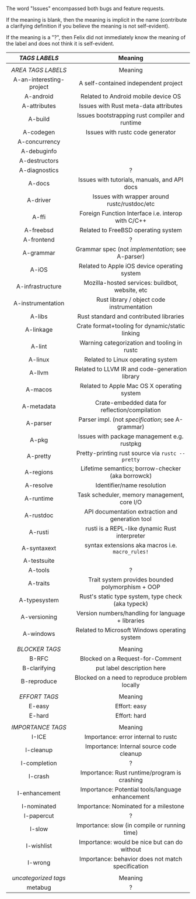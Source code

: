 The word "Issues" encompassed both bugs and feature requests.

If the meaning is blank, then the meaning is implicit in the name
(contribute a clarifying definition if you believe the meaning is not
self-evident).

If the meaning is a "?", then Felix did not immediately know the
meaning of the label and does not think it is self-evident.

| *TAGS LABELS*            |               Meaning                             |
|:------------------------:|:-------------------------------------------------:|
|                          |                                                   |
| *AREA TAGS LABELS*       |               Meaning                             |
| A-an-interesting-project | A self-contained independent project              |
| A-android                | Related to Android mobile device OS               |
| A-attributes             | Issues with Rust meta-data attributes             |
| A-build                  | Issues bootstrapping rust compiler and runtime    |
| A-codegen                | Issues with rustc code generator                  |
| A-concurrency            |                                                   |
| A-debuginfo              |                                                   |
| A-destructors            |                                                   |
| A-diagnostics            | ? |
| A-docs                   | Issues with tutorials, manuals, and API docs      |
| A-driver                 | Issues with wrapper around rustc/rustdoc/etc      |
| A-ffi                    | Foreign Function Interface i.e. interop with C/C++|
| A-freebsd                | Related to FreeBSD operating system               |
| A-frontend               | ? |
| A-grammar                | Grammar spec (not *implementation*; see A-parser) |
| A-iOS                    | Related to Apple iOS device operating system      |
| A-infrastructure         | Mozilla-hosted services: buildbot, website, etc   |
| A-instrumentation        | Rust library / object code instrumentation        |
| A-libs                   | Rust standard and contributed libraries           |
| A-linkage                | Crate format+tooling for dynamic/static linking   |
| A-lint                   | Warning categorization and tooling in rustc       |
| A-linux                  | Related to Linux operating system                 |
| A-llvm                   | Related to LLVM IR and code-generation library    |
| A-macos                  | Related to Apple Mac OS X operating system        |
| A-metadata               | Crate-embedded data for reflection/compilation    |
| A-parser                 | Parser impl. (not *specification*; see A-grammar) |
| A-pkg                    | Issues with package management e.g. rustpkg       |
| A-pretty                 | Pretty-printing rust source via `rustc --pretty`  |
| A-regions                | Lifetime semantics; borrow-checker (aka borrowck) |
| A-resolve                | Identifier/name resolution                        |
| A-runtime                | Task scheduler, memory management, core I/O       |
| A-rustdoc                | API documentation extraction and generation tool  |
| A-rusti                  | rusti is a REPL-like dynamic Rust interpreter     |
| A-syntaxext              | syntax extensions aka macros i.e. `macro_rules!`  |
| A-testsuite              |                                                   |
| A-tools                  | ? |
| A-traits                 | Trait system provides bounded polymorphism + OOP  |
| A-typesystem             | Rust's static type system, type check (aka typeck)|
| A-versioning             | Version numbers/handling for language + libraries |
| A-windows                | Related to Microsoft Windows operating system     |
|                          |                                                   |
| *BLOCKER TAGS*           |               Meaning                             |
| B-RFC                    | Blocked on a Request-for-Comment                  |
| B-clarifying             | put label description here                        |
| B-reproduce              | Blocked on a need to reproduce problem locally    |
|                          |                                                   |
| *EFFORT TAGS*            |               Meaning                             |
| E-easy                   | Effort: easy                                      |
| E-hard                   | Effort: hard                                      |
|                          |                                                   |
| *IMPORTANCE TAGS*        |               Meaning                             |
| I-ICE                    | Importance: error internal to rustc               |
| I-cleanup                | Importance: Internal source code cleanup          |
| I-completion             | ? |
| I-crash                  | Importance: Rust runtime/program is crashing      |
| I-enhancement            | Importance: Potential tools/language enhancement  |
| I-nominated              | Importance: Nominated for a milestone             |
| I-papercut               | ? |
| I-slow                   | Importance: slow (in compile or running time)     |
| I-wishlist               | Importance: would be nice but can do without      |
| I-wrong                  | Importance: behavior does not match specification |
|                          |                                                   |
| *uncategorized tags*     |               Meaning                             |
| metabug                  | ? |
